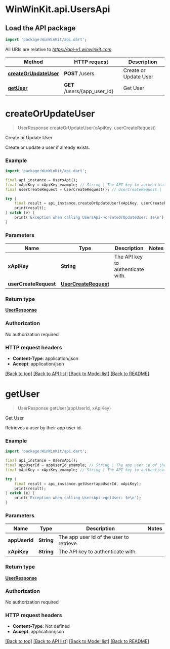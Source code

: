 # WinWinKit.api.UsersApi

## Load the API package
```dart
import 'package:WinWinKit/api.dart';
```

All URIs are relative to *https://api-v1.winwinkit.com*

Method | HTTP request | Description
------------- | ------------- | -------------
[**createOrUpdateUser**](UsersApi.md#createorupdateuser) | **POST** /users | Create or Update User
[**getUser**](UsersApi.md#getuser) | **GET** /users/{app_user_id} | Get User


# **createOrUpdateUser**
> UserResponse createOrUpdateUser(xApiKey, userCreateRequest)

Create or Update User

Create or update a user if already exists.

### Example
```dart
import 'package:WinWinKit/api.dart';

final api_instance = UsersApi();
final xApiKey = xApiKey_example; // String | The API key to authenticate with.
final userCreateRequest = UserCreateRequest(); // UserCreateRequest | 

try {
    final result = api_instance.createOrUpdateUser(xApiKey, userCreateRequest);
    print(result);
} catch (e) {
    print('Exception when calling UsersApi->createOrUpdateUser: $e\n');
}
```

### Parameters

Name | Type | Description  | Notes
------------- | ------------- | ------------- | -------------
 **xApiKey** | **String**| The API key to authenticate with. | 
 **userCreateRequest** | [**UserCreateRequest**](UserCreateRequest.md)|  | 

### Return type

[**UserResponse**](UserResponse.md)

### Authorization

No authorization required

### HTTP request headers

 - **Content-Type**: application/json
 - **Accept**: application/json

[[Back to top]](#) [[Back to API list]](../README.md#documentation-for-api-endpoints) [[Back to Model list]](../README.md#documentation-for-models) [[Back to README]](../README.md)

# **getUser**
> UserResponse getUser(appUserId, xApiKey)

Get User

Retrieves a user by their app user id.

### Example
```dart
import 'package:WinWinKit/api.dart';

final api_instance = UsersApi();
final appUserId = appUserId_example; // String | The app user id of the user to retrieve.
final xApiKey = xApiKey_example; // String | The API key to authenticate with.

try {
    final result = api_instance.getUser(appUserId, xApiKey);
    print(result);
} catch (e) {
    print('Exception when calling UsersApi->getUser: $e\n');
}
```

### Parameters

Name | Type | Description  | Notes
------------- | ------------- | ------------- | -------------
 **appUserId** | **String**| The app user id of the user to retrieve. | 
 **xApiKey** | **String**| The API key to authenticate with. | 

### Return type

[**UserResponse**](UserResponse.md)

### Authorization

No authorization required

### HTTP request headers

 - **Content-Type**: Not defined
 - **Accept**: application/json

[[Back to top]](#) [[Back to API list]](../README.md#documentation-for-api-endpoints) [[Back to Model list]](../README.md#documentation-for-models) [[Back to README]](../README.md)

